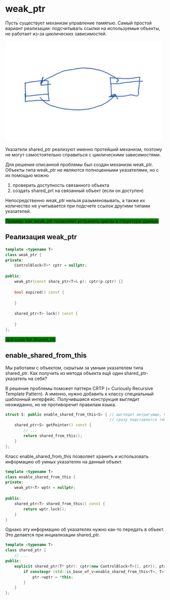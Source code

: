 # weak_ptr
Пусть существует механизм управление памятью. Самый простой вариант реализации: подсчитывать ссылки на используемые объекты, не работает из-за циклических зависимостей.

 ![shared_ptr circular reference](images/circular_reference.png)

 Указатели shared_ptr реализуют именно протейший механизм, поэтому не могут самостоятельно справиться с циклическими зависимостями. 

 Для решения описанной проблемы был создан механизм weak_ptr. Объекты типа weak_ptr не являются полноценными указателями, но с их помощью можно 
 
 1) проверить доступность связанного объекта 
 2) создать shared_prt на связанный объект (если он доступен)
 
  Непосредственно weak_ptr нельзя разыменовывать, а также их количество не учитывается при подсчете ссылок другими типами указателей.

<span style="background-color: green">Пример: как weak_ptr позволяет устранить циклы в структуре данных</span>

## Реализация weak_ptr

```cpp
template <typename T>
class weak_ptr {
private:
    ControlBlock<T>* cptr = nullptr;

public:
    weak_ptr(const share_ptr<T>& p): cptr(p.cptr) {}

    bool expired() const {

    }

    shared_ptr<T> lock() const {

    }
};
```

<span style="background-color: green">upd code for shared_ptr</span>

## enable_shared_from_this

Мы работаем с объектом, скрытым за умным указателем типа shared_ptr. Как получить из метода объекта ещё один shared_ptr-указатель на себя?

В решение проблемы поможет паттерн CRTP (= Curiously Recursive Template Pattern). А именно, нужно добавить к классу специальный шаблонный интерфейс. Получившаяся конструкция выглядит неожиданно, но не противоречит правилам языка.

```cpp
struct S: public enable_shared_from_this<S> { // выглядит интригующе, но здесь просто
                                              // сразу подставяется тип-параметр
    shared_ptr<S> getPointer() const {
        // ...
        return shared_from_this();
    }
};
```

Класс enable_shared_from_this<T> позволяет хранить и использовать информацию об умных указателях на данный объект.

```cpp
template <typename T>
class enable_shared_from_this {
private: 
    weak_ptr<T> wptr = nullptr;

public: 
    shared_ptr<T> shared_from_this() const {
        return wptr.lock();
    }
}
```

Однако эту информацию об указателях нужно как-то передать в объект. Это делается при инциализации shared_ptr.

```cpp
template <typename T>
class shared_ptr {
    // ...
public:
    explicit shared_ptr(T* ptr): cptr(new ControlBlock<T>{1, ptr}), ptr(ptr) {
        if constexpr (std::is_base_of_v<enable_shared_from_this<T>, T>) {
            ptr->wptr = *this;
        }
    }
};
```


